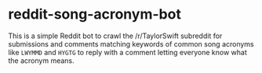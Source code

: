 # reddit-song-acronym-bot

This is a simple Reddit bot to crawl the /r/TaylorSwift subreddit for submissions and comments matching keywords of common song acronyms like `LWYMMD` and `HYGTG` to reply with a comment letting everyone know what the acronym means.
